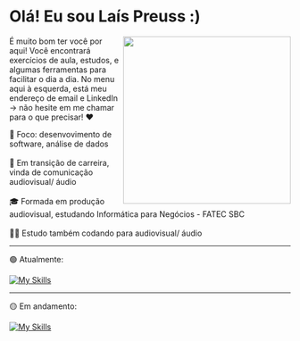 <h1>Olá! Eu sou Laís Preuss :)</h1>  

<img src="https://github.com/user-attachments/assets/2ad893f0-4bd9-484c-abe8-06eb6d8cac58" align="right" width="300">

<p>É muito bom ter você por aqui! Você encontrará exercícios de aula, estudos, e algumas ferramentas para facilitar o dia a dia.
No menu aqui à esquerda, está meu endereço de email e LinkedIn -> não hesite em me chamar para o que precisar! ❤</p>

🎯 Foco: desenvovimento de software, análise de dados <br><br>
🎤 Em transição de carreira, vinda de comunicação audiovisual/ áudio <br><br>
🎓 Formada em produção audiovisual, estudando Informática para Negócios - FATEC SBC <br><br>
🐱‍💻 Estudo também codando para audiovisual/ áudio <br>

---
<p>🟢 Atualmente:</p>

[![My Skills](https://skillicons.dev/icons?i=py,js,vscode,au,pr,ae)](https://skillicons.dev)

---
<p>🟡 Em andamento:</p>

[![My Skills](https://skillicons.dev/icons?i=java,eclipse,aws,mysql)](https://skillicons.dev)
